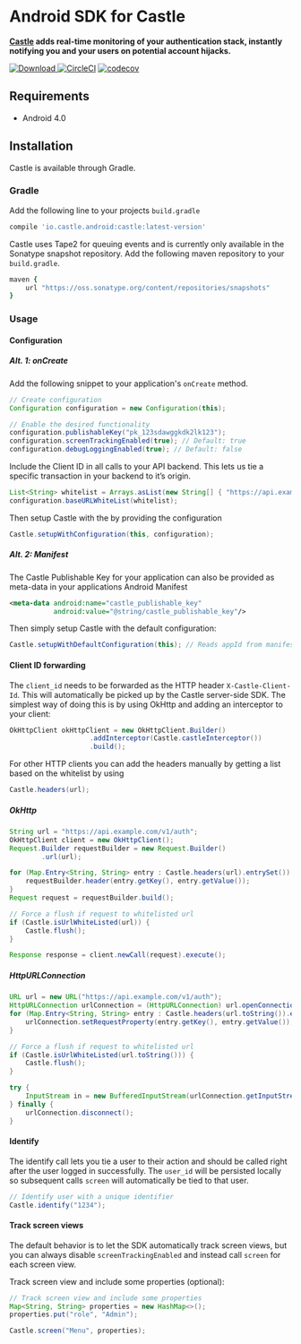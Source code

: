 # Android SDK for Castle

**[Castle](https://castle.io) adds real-time monitoring of your authentication stack, instantly notifying you and your users on potential account hijacks.**

[![Download](https://api.bintray.com/packages/castleintelligence/castle-android/castle/images/download.svg) ](https://bintray.com/castleintelligence/castle-android/castle/_latestVersion)
[![CircleCI](https://circleci.com/gh/castle/castle-android/tree/master.svg?style=svg)](https://circleci.com/gh/castle/castle-android/tree/master)
[![codecov](https://codecov.io/gh/castle/castle-android/branch/master/graph/badge.svg)](https://codecov.io/gh/castle/castle-android)

## Requirements

- Android 4.0

## Installation

Castle is available through Gradle.

### Gradle

Add the following line to your projects `build.gradle`

```ruby
compile 'io.castle.android:castle:latest-version'
```

Castle uses Tape2 for queuing events and is currently only available in the Sonatype snapshot repository. Add the following maven repository to your `build.gradle`.

```ruby
maven {
	url "https://oss.sonatype.org/content/repositories/snapshots"
}
```

### Usage

#### Configuration

##### Alt. 1: onCreate

Add the following snippet to your application's `onCreate` method.

```java
// Create configuration
Configuration configuration = new Configuration(this);

// Enable the desired functionality
configuration.publishableKey("pk_123sdawggkdk2lk123");
configuration.screenTrackingEnabled(true); // Default: true
configuration.debugLoggingEnabled(true); // Default: false
```

Include the Client ID in all calls to your API backend. This lets us tie a specific transaction in your backend to it’s origin.

```java
List<String> whitelist = Arrays.asList(new String[] { "https://api.example.com/" });
configuration.baseURLWhiteList(whitelist);
```

Then setup Castle with the by providing the configuration

```java
Castle.setupWithConfiguration(this, configuration);
```

##### Alt. 2: Manifest

The Castle Publishable Key for your application can also be provided as meta-data in your applications Android Manifest

```xml
<meta-data android:name="castle_publishable_key"
           android:value="@string/castle_publishable_key"/>
```

Then simply setup Castle with the default configuration:

```java
Castle.setupWithDefaultConfiguration(this); // Reads appId from manifest meta tag
```

#### Client ID forwarding

The `client_id` needs to be forwarded as the HTTP header `X-Castle-Client-Id`. This will automatically be picked up by the Castle server-side SDK. The simplest way of doing this is by using OkHttp and adding an interceptor to your client:

```java
OkHttpClient okHttpClient = new OkHttpClient.Builder()
                    .addInterceptor(Castle.castleInterceptor())
                    .build();
```

For other HTTP clients you can add the headers manually by getting a list based on the whitelist by using

```java
Castle.headers(url);
```

##### OkHttp

```java
String url = "https://api.example.com/v1/auth";
OkHttpClient client = new OkHttpClient();
Request.Builder requestBuilder = new Request.Builder()
        .url(url);

for (Map.Entry<String, String> entry : Castle.headers(url).entrySet()) {
    requestBuilder.header(entry.getKey(), entry.getValue());
}
Request request = requestBuilder.build();

// Force a flush if request to whitelisted url
if (Castle.isUrlWhiteListed(url)) {
	Castle.flush();
}

Response response = client.newCall(request).execute();
```

##### HttpURLConnection

```java
URL url = new URL("https://api.example.com/v1/auth");
HttpURLConnection urlConnection = (HttpURLConnection) url.openConnection();
for (Map.Entry<String, String> entry : Castle.headers(url.toString()).entrySet()) {
    urlConnection.setRequestProperty(entry.getKey(), entry.getValue());
}

// Force a flush if request to whitelisted url
if (Castle.isUrlWhiteListed(url.toString())) {
	Castle.flush();
}

try {
    InputStream in = new BufferedInputStream(urlConnection.getInputStream());
} finally {
    urlConnection.disconnect();
}
```
#### Identify

The identify call lets you tie a user to their action and should be called right after the user logged in successfully. The `user_id` will be persisted locally so subsequent calls `screen` will automatically be tied to that user.

```java
// Identify user with a unique identifier
Castle.identify("1234");
```

#### Track screen views

The default behavior is to let the SDK automatically track screen views, but you can always disable `screenTrackingEnabled` and instead call `screen` for each screen view.

Track screen view and include some properties (optional):

```java
// Track screen view and include some properties
Map<String, String> properties = new HashMap<>();
properties.put("role", "Admin");

Castle.screen("Menu", properties);
```
